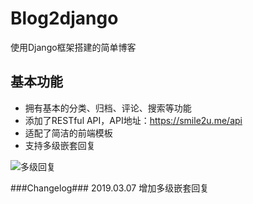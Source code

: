 # Blog2django #
使用Django框架搭建的简单博客
## 基本功能 ##
- 拥有基本的分类、归档、评论、搜索等功能
- 添加了RESTful API，API地址：https://smile2u.me/api
- 适配了简洁的前端模板
- 支持多级嵌套回复

![多级回复](https://i.loli.net/2019/03/08/5c822db9ba4a9.jpg)

###Changelog###
2019.03.07 增加多级嵌套回复
